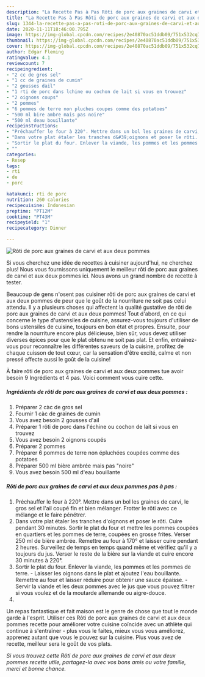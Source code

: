 ```yaml
---
description: "La Recette Pas à Pas Rôti de porc aux graines de carvi et aux deux pommes"
title: "La Recette Pas à Pas Rôti de porc aux graines de carvi et aux deux pommes"
slug: 1344-la-recette-pas-a-pas-roti-de-porc-aux-graines-de-carvi-et-aux-deux-pommes
date: 2020-11-11T18:46:00.795Z
image: https://img-global.cpcdn.com/recipes/2e40870ac51ddb09/751x532cq70/roti-de-porc-aux-graines-de-carvi-et-aux-deux-pommes-photo-principale-de-la-recette.jpg
thumbnail: https://img-global.cpcdn.com/recipes/2e40870ac51ddb09/751x532cq70/roti-de-porc-aux-graines-de-carvi-et-aux-deux-pommes-photo-principale-de-la-recette.jpg
cover: https://img-global.cpcdn.com/recipes/2e40870ac51ddb09/751x532cq70/roti-de-porc-aux-graines-de-carvi-et-aux-deux-pommes-photo-principale-de-la-recette.jpg
author: Edgar Fleming
ratingvalue: 4.1
reviewcount: 7
recipeingredient:
- "2 cc de gros sel"
- "1 cc de graines de cumin"
- "2 gousses dail"
- "1 rti de porc dans lchine ou cochon de lait si vous en trouvez"
- "2 oignons coups"
- "2 pommes"
- "6 pommes de terre non pluches coupes comme des potatoes"
- "500 ml bire ambre mais pas noire"
- "500 ml deau bouillante"
recipeinstructions:
- "Préchauffer le four à 220°. Mettre dans un bol les graines de carvi, le gros sel et l&#39;ail coupé fin et bien mélanger. Frotter le rôti avec ce mélange et le faire pénétrer."
- "Dans votre plat étaler les tranches d&#39;oignons et poser le rôti. Cuire pendant 30 minutes. Sortir le plat du four et mettre les pommes coupées en quartiers et les pommes de terre, coupées en grosse frites. Verser 250 ml de bière ambrée. Remettre au four à 170° et laisser cuire pendant 2 heures. Surveillez de temps en temps quand même et vérifiez qu&#39;il y a toujours du jus. Verser le reste de la bière sur la viande et cuire encore 30 minutes à 220°."
- "Sortir le plat du four. Enlever la viande, les pommes et les pommes de terre.  Laisser les oignons dans le plat et ajoutez l&#39;eau bouillante. Remettre au four et laisser réduire pour obtenir une sauce épaisse.  Servir la viande et les deux pommes avec le jus que vous pouvez filtrer si vous voulez et de la moutarde allemande ou aigre-douce."
- ""
categories:
- Resep
tags:
- rti
- de
- porc

katakunci: rti de porc 
nutrition: 260 calories
recipecuisine: Indonesian
preptime: "PT12M"
cooktime: "PT43M"
recipeyield: "1"
recipecategory: Dinner

---
```



![Rôti de porc aux graines de carvi et aux deux pommes](https://img-global.cpcdn.com/recipes/2e40870ac51ddb09/751x532cq70/roti-de-porc-aux-graines-de-carvi-et-aux-deux-pommes-photo-principale-de-la-recette.jpg)

Si vous cherchez une idée de recettes à cuisiner aujourd'hui, ne cherchez plus! Nous vous fournissons uniquement le meilleur rôti de porc aux graines de carvi et aux deux pommes ici. Nous avons un grand nombre de recette à tester.

Beaucoup de gens n'osent pas cuisiner rôti de porc aux graines de carvi et aux deux pommes de peur que le goût de la nourriture ne soit pas celui attendu. Il y a plusieurs choses qui affectent la qualité gustative de rôti de porc aux graines de carvi et aux deux pommes! Tout d'abord, en ce qui concerne le type d'ustensiles de cuisine, assurez-vous toujours d'utiliser de bons ustensiles de cuisine, toujours en bon état et propres. Ensuite, pour rendre la nourriture encore plus délicieuse, bien sûr, vous devez utiliser diverses épices pour que le plat obtenu ne soit pas plat. Et enfin, entraînez-vous pour reconnaître les différentes saveurs de la cuisine, profitez de chaque cuisson de tout cœur, car la sensation d'être excité, calme et non pressé affecte aussi le goût de la cuisine!

<!--inarticleads1-->

À faire rôti de porc aux graines de carvi et aux deux pommes tue avoir besoin 9 Ingrédients et 4 pas. Voici comment vous cuire cette.

##### Ingrédients de rôti de porc aux graines de carvi et aux deux pommes :

1. Préparer 2 càc de gros sel
1. Fournir 1 càc de graines de cumin
1. Vous avez besoin 2 gousses d&#39;ail
1. Préparer 1 rôti de porc dans l&#39;échine ou cochon de lait si vous en trouvez
1. Vous avez besoin 2 oignons coupés
1. Préparer 2 pommes
1. Préparer 6 pommes de terre non épluchées coupées comme des potatoes
1. Préparer 500 ml bière ambrée mais pas &#34;noire&#34;
1. Vous avez besoin 500 ml d&#39;eau bouillante




<!--inarticleads2-->

##### Rôti de porc aux graines de carvi et aux deux pommes pas à pas :

1. Préchauffer le four à 220°. Mettre dans un bol les graines de carvi, le gros sel et l&#39;ail coupé fin et bien mélanger. Frotter le rôti avec ce mélange et le faire pénétrer.
1. Dans votre plat étaler les tranches d&#39;oignons et poser le rôti. Cuire pendant 30 minutes. Sortir le plat du four et mettre les pommes coupées en quartiers et les pommes de terre, coupées en grosse frites. Verser 250 ml de bière ambrée. Remettre au four à 170° et laisser cuire pendant 2 heures. Surveillez de temps en temps quand même et vérifiez qu&#39;il y a toujours du jus. Verser le reste de la bière sur la viande et cuire encore 30 minutes à 220°.
1. Sortir le plat du four. Enlever la viande, les pommes et les pommes de terre.  - Laisser les oignons dans le plat et ajoutez l&#39;eau bouillante. Remettre au four et laisser réduire pour obtenir une sauce épaisse.  - Servir la viande et les deux pommes avec le jus que vous pouvez filtrer si vous voulez et de la moutarde allemande ou aigre-douce.
1. 




<!--inarticleads1-->

<p>
Un repas fantastique et fait maison est le genre de chose que tout le monde garde à l'esprit. Utiliser ces Rôti de porc aux graines de carvi et aux deux pommes recette pour améliorer votre cuisine coïncide avec un athlète qui continue à s'entraîner - plus vous le faites, mieux vous vous améliorez, apprenez autant que vous le pouvez sur la cuisine. Plus vous avez de recette, meilleur sera le goût de vos plats.
</p>

<p>
<i>Si vous trouvez cette Rôti de porc aux graines de carvi et aux deux pommes recette utile, partagez-la avec vos bons amis ou votre famille, merci et bonne chance.</i>
</p>
